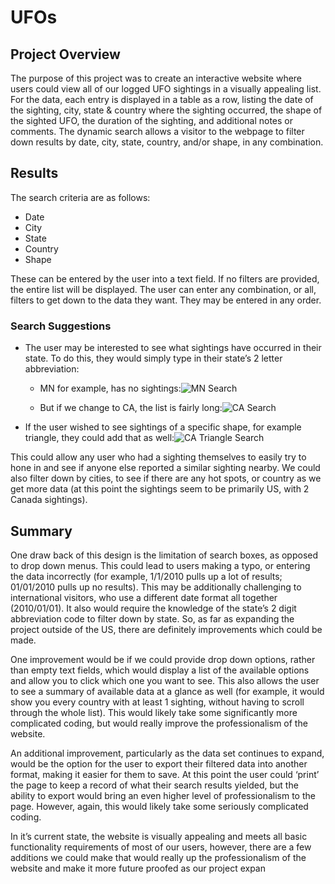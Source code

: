 # UFOs
## Project Overview
The purpose of this project was to create an interactive website where users could view all of our logged UFO sightings in a visually appealing list. For the data, each entry is displayed in a table as a row, listing the date of the sighting, city, state & country where the sighting occurred, the shape of the sighted UFO, the duration of the sighting, and additional notes or comments. The dynamic search allows a visitor to the webpage to filter down results by date, city, state, country, and/or shape, in any combination. 

## Results
The search criteria are as follows:
-	Date
-	City
-	State
-	Country
-	Shape

These can be entered by the user into a text field. If no filters are provided, the entire list will be displayed. The user can enter any combination, or all, filters to get down to the data they want. They may be entered in any order. 
### Search Suggestions
-	The user may be interested to see what sightings have occurred in their state. To do this, they would simply type in their state’s 2 letter abbreviation:
    - MN for example, has no sightings:![MN Search](https://user-images.githubusercontent.com/85597801/133176049-f57f194a-445c-4fd0-a3b4-75e347955675.png)

    - But if we change to CA, the list is fairly long:![CA Search](https://user-images.githubusercontent.com/85597801/133175998-520af3d3-5207-477e-a6fa-802c980bb0f9.png)
-	If the user wished to see sightings of a specific shape, for example triangle, they could add that as well:![CA Triangle Search](https://user-images.githubusercontent.com/85597801/133176176-631d256b-879c-492b-801d-f1ebd287a00d.png)

This could allow any user who had a sighting themselves to easily try to hone in and see if anyone else reported a similar sighting nearby. We could also filter down by cities, to see if there are any hot spots, or country as we get more data (at this point the sightings seem to be primarily US, with 2 Canada sightings). 

## Summary
One draw back of this design is the limitation of search boxes, as opposed to drop down menus. This could lead to users making a typo, or entering the data incorrectly (for example, 1/1/2010 pulls up a lot of results; 01/01/2010 pulls up no results). This may be additionally challenging to international visitors, who use a different date format all together (2010/01/01). It also would require the knowledge of the state’s 2 digit abbreviation code to filter down by state. So, as far as expanding the project outside of the US, there are definitely improvements which could be made. 

One improvement would be if we could provide drop down options, rather than empty text fields, which would display a list of the available options and allow you to click which one you want to see. This also allows the user to see a summary of available data at a glance as well (for example, it would show you every country with at least 1 sighting, without having to scroll through the whole list). This would likely take some significantly more complicated coding, but would really improve the professionalism of the website. 

An additional improvement, particularly as the data set continues to expand, would be the option for the user to export their filtered data into another format, making it easier for them to save. At this point the user could ‘print’ the page to keep a record of what their search results yielded, but the ability to export would bring an even higher level of professionalism to the page. However, again, this would likely take some seriously complicated coding. 

In it’s current state, the website is visually appealing and meets all basic functionality requirements of most of our users, however, there are a few additions we could make that would really up the professionalism of the website and make it more future proofed as our project expan